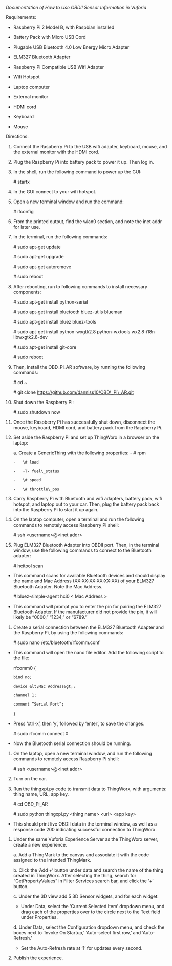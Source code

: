 *Documentation of How to Use OBDII Sensor Information in Vuforia*

Requirements:

-   Raspberry Pi 2 Model B, with Raspbian installed

-   Battery Pack with Micro USB Cord

-   Plugable USB Bluetooth 4.0 Low Energy Micro Adapter

-   ELM327 Bluetooth Adapter

-   Raspberry Pi Compatible USB Wifi Adapter

-   Wifi Hotspot

-   Laptop computer

-   External monitor

-   HDMI cord

-   Keyboard

-   Mouse

Directions:

1.  Connect the Raspberry Pi to the USB wifi adapter, keyboard, mouse, and the external monitor with the HDMI cord.

2.  Plug the Raspberry Pi into battery pack to power it up. Then log in.

3.  In the shell, run the following command to power up the GUI:

    \# startx

4.  In the GUI connect to your wifi hotspot.

5.  Open a new terminal window and run the command:

    \# ifconfig

6.  From the printed output, find the wlan0 section, and note the inet addr for later use.

7.  In the terminal, run the following commands:

    \# sudo apt-get update
    
    \# sudo apt-get upgrade
    
    \# sudo apt-get autoremove
    
    \# sudo reboot

8.  After rebooting, run to following commands to install necessary components:

    \# sudo apt-get install python-serial
    
    \# sudo apt-get install bluetooth bluez-utils blueman
    
    \# sudo apt-get install bluez bluez-tools
    
    \# sudo apt-get install python-wxgtk2.8 python-wxtools wx2.8-i18n libwxgtk2.8-dev
    
    \# sudo apt-get install git-core
    
    \# sudo reboot

9.  Then, install the OBD\_Pi\_AR software, by running the following commands:

    \# cd \~
    
    \# git clone https://github.com/danniss10/OBD\_Pi\_AR.git

10. Shut down the Raspberry Pi:

    \# sudo shutdown now

11. Once the Raspberry Pi has successfully shut down, disconnect the mouse, keyboard, HDMI cord, and battery pack from the Raspberry Pi.

12. Set aside the Raspberry Pi and set up ThingWorx in a browser on the laptop:

    a.  Create a GenericThing with the following properties:
        -   \# rpm
        
        -   \# load
        
        -   -T- fuel\_status
        
        -   \# speed
        
        -   \# throttle\_pos

13. Carry Raspberry Pi with Bluetooth and wifi adapters, battery pack, wifi hotspot, and laptop out to your car. Then, plug the battery pack back into the Raspberry Pi to start it up again.

14. On the laptop computer, open a terminal and run the following commands to remotely access Raspberry Pi shell:

    \# ssh &lt;username&gt;@&lt;inet addr&gt;

15. Plug ELM327 Bluetooth Adapter into OBDII port. Then, in the terminal window, use the following commands to connect to the Bluetooth adapter:

    \# hcitool scan

-   This command scans for available Bluetooth devices and should display the name and Mac Address (XX:XX:XX:XX:XX:XX) of your ELM327 Bluetooth Adapter. Note the Mac Address.

    \# bluez-simple-agent hci0 &lt; Mac Address &gt;

-   This command will prompt you to enter the pin for pairing the ELM327 Bluetooth Adapter. If the manufacturer did not provide the pin, it will likely be “0000,” “1234,” or “6789.”

1.  Create a serial connection between the ELM327 Bluetooth Adapter and the Raspberry Pi, by using the following commands:

    \# sudo nano /etc/bluetooth/rfcomm.conf

-   This command will open the nano file editor. Add the following script to the file:

    rfcomm0 {
    
        bind no;
        
        device &lt;Mac Address&gt;;
        
        channel 1;
        
        comment “Serial Port”;
        
    }

-   Press ‘ctrl-x’, then ‘y’, followed by ‘enter’, to save the changes.
    
    \# sudo rfcomm connect 0

-   Now the Bluetooth serial connection should be running.

1.  On the laptop, open a new terminal window, and run the following commands to remotely access Raspberry Pi shell:

    \# ssh &lt;username&gt;@&lt;inet addr&gt;

2.  Turn on the car.

3.  Run the thingxpi.py code to transmit data to ThingWorx, with arguments: thing name, URL, app key.

    \# cd OBD\_Pi\_AR
    
    \# sudo python thingxpi.py &lt;thing name&gt; &lt;url&gt; &lt;app key&gt;

-   This should print live OBDII data in the terminal window, as well as a response code 200 indicating successful connection to ThingWorx.

1.  Under the same Vuforia Experience Server as the ThingWorx server, create a new experience.

    a.  Add a ThingMark to the canvas and associate it with the code assigned to the intended ThingMark.
    
    b.  Click the ‘Add +’ button under data and search the name of the thing created in ThingWorx. After selecting the thing, search for “GetPropertyValues” in Filter Services search bar, and click the ‘+’ button.
    
    c.  Under the 3D view add 5 3D Sensor widgets, and for each widget:
    -   Under Data, select the ‘Current Selected Item’ dropdown menu, and drag each of the properties over to the circle next to the Text field under Properties.
        
    d.  Under Data, select the Configuration dropdown menu, and check the boxes next to ‘Invoke On Startup,’ ‘Auto-select first row,’ and ‘Auto-Refresh.’
    -   Set the Auto-Refresh rate at ‘1’ for updates every second.

2.  Publish the experience.
